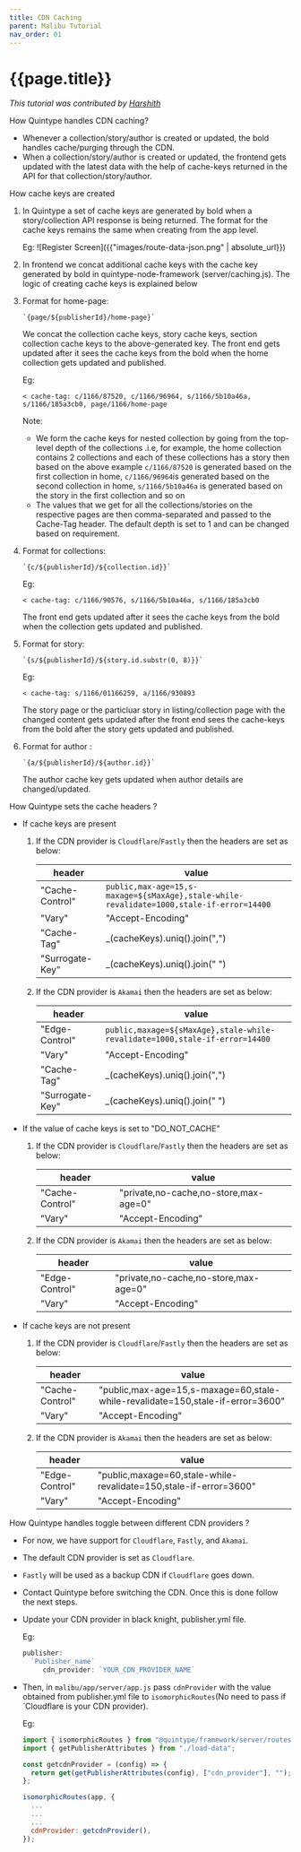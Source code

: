 ```yaml
---
title: CDN Caching
parent: Malibu Tutorial
nav_order: 01
---
```


# {{page.title}}

_This tutorial was contributed by [Harshith](ttps://www.linkedin.com/in/harshith-raj-092ba4176)_

How Quintype handles CDN caching?

- Whenever a collection/story/author is created or updated, the bold handles cache/purging through the CDN.
- When a collection/story/author is created or updated, the frontend gets updated with the latest data with the help of cache-keys returned in the API for that collection/story/author.

How cache keys are created

1. In Quintype a set of cache keys are generated by bold when a story/collection API response is being returned. The format for the cache keys remains the same when creating from the app level.

    Eg:
    ![Register Screen]({{"images/route-data-json.png" | absolute_url}})
2. In frontend we concat additional cache keys with the cache key generated by bold in quintype-node-framework (server/caching.js). The logic of creating cache keys is explained below
3. Format for home-page:

   ```javscript
   `{page/${publisherId}/home-page}`
   ```

   We concat the collection cache keys, story cache keys, section collection cache keys to the above-generated key. The front end gets updated after it sees the cache keys from the bold when the home collection gets updated and published.

   Eg:

   `< cache-tag: c/1166/87520, c/1166/96964, s/1166/5b10a46a, s/1166/185a3cb0, page/1166/home-page`

   Note:

   - We form the cache keys for nested collection by going from the top-level depth of the collections .i.e, for example, the home collection contains 2 collections and each of these collections has a story then based on the above example `c/1166/87520` is generated based on the first collection in home, `c/1166/96964`is generated based on the second collection in home, `s/1166/5b10a46a` is generated based on the story in the first collection and so on
   - The values that we get for all the collections/stories on the respective pages are then comma-separated and passed to the Cache-Tag header. The default depth is set to 1 and can be changed based on requirement.

4. Format for collections:

   ```javscript
   `{c/${publisherId}/${collection.id}}`
   ```

   Eg:

   `< cache-tag: c/1166/90576, s/1166/5b10a46a, s/1166/185a3cb0`

   The front end gets updated after it sees the cache keys from the bold when the collection gets updated and published.

5. Format for story:

   ```javscript
   `{s/${publisherId}/${story.id.substr(0, 8)}}`
   ```

   Eg:

   `< cache-tag: s/1166/01166259, a/1166/930893`

   The story page or the particluar story in listing/collection page with the changed content gets updated after the front end sees the cache-keys from the bold after the story gets updated and published.

6. Format for author :

   ```javscript
   `{a/${publisherId}/${author.id}}`
   ```

   The author cache key gets updated when author details are changed/updated.

How Quintype sets the cache headers ?

- If cache keys are present

  1. If the CDN provider is `Cloudflare`/`Fastly` then the headers are set as below:

        header | value
        --- | ---
        "Cache-Control" | `public,max-age=15,s-maxage=${sMaxAge},stale-while-revalidate=1000,stale-if-error=14400`
        "Vary" | "Accept-Encoding"
        "Cache-Tag"  | _(cacheKeys).uniq().join(",")
        "Surrogate-Key" | _(cacheKeys).uniq().join(" ")

  2. If the CDN provider is `Akamai` then the headers are set as below:

        header | value
        --- | ---
        "Edge-Control" | `public,maxage=${sMaxAge},stale-while-revalidate=1000,stale-if-error=14400`
        "Vary" | "Accept-Encoding"
        "Cache-Tag"  | _(cacheKeys).uniq().join(",")
        "Surrogate-Key" | _(cacheKeys).uniq().join(" ")

- If the value of cache keys is set to "DO_NOT_CACHE"

  1. If the CDN provider is `Cloudflare`/`Fastly` then the headers are set as below:

        header | value
        --- | ---
        "Cache-Control" | "private,no-cache,no-store,max-age=0"
        "Vary" | "Accept-Encoding"

  2. If the CDN provider is `Akamai` then the headers are set as below:

        header | value
        --- | ---
        "Edge-Control" | "private,no-cache,no-store,max-age=0"
        "Vary" | "Accept-Encoding"

- If cache keys are not present

  1. If the CDN provider is `Cloudflare`/`Fastly` then the headers are set as below:

        header | value
        --- | ---
        "Cache-Control" | "public,max-age=15,s-maxage=60,stale-while-revalidate=150,stale-if-error=3600"
        "Vary" | "Accept-Encoding"

  2. If the CDN provider is `Akamai` then the headers are set as below:

        header | value
        --- | ---
        "Edge-Control" | "public,maxage=60,stale-while-revalidate=150,stale-if-error=3600"
        "Vary" | "Accept-Encoding"

How Quintype handles toggle between different CDN providers ?

- For now, we have support for `Cloudflare`, `Fastly`, and `Akamai`.
- The default CDN provider is set as `Cloudflare`.
- `Fastly` will be used as a backup CDN if `Cloudflare` goes down.
- Contact Quintype before switching the CDN. Once this is done follow the next steps.
- Update your CDN provider in black knight, publisher.yml file.

  Eg:
  ```javascript
  publisher:
    `Publisher_name`
       cdn_provider: `YOUR_CDN_PROVIDER_NAME`
  ```

- Then, in `malibu/app/server/app.js` pass `cdnProvider` with the value obtained from publisher.yml file to `isomorphicRoutes`(No need to pass if `Cloudflare is your CDN provider).

  Eg:

  ```javascript
  import { isomorphicRoutes } from "@quintype/framework/server/routes";
  import { getPublisherAttributes } from "./load-data";

  const getcdnProvider = (config) => {
    return get(getPublisherAttributes(config), ["cdn_provider"], "");
  };

  isomorphicRoutes(app, {
    ...
    ...
    ...
    cdnProvider: getcdnProvider(),
  });
  ```
